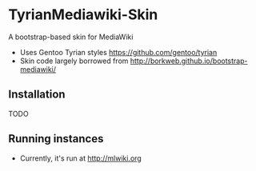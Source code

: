 # TyrianMediawiki-Skin

A bootstrap-based skin for MediaWiki


- Uses Gentoo Tyrian styles https://github.com/gentoo/tyrian
- Skin code largely borrowed from http://borkweb.github.io/bootstrap-mediawiki/


## Installation 

TODO

## Running instances 

- Currently, it's run at http://mlwiki.org
